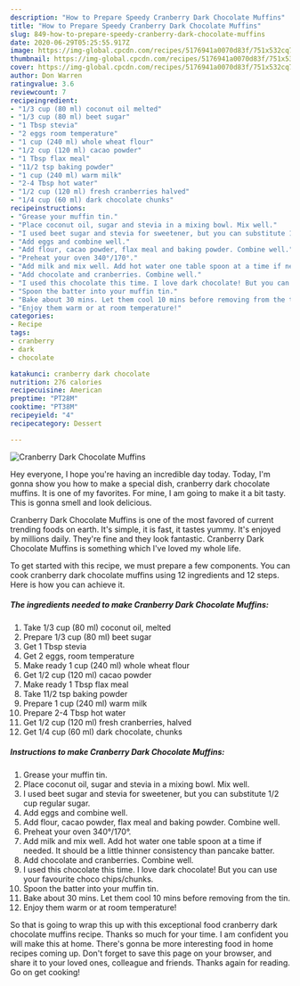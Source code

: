```yaml
---
description: "How to Prepare Speedy Cranberry Dark Chocolate Muffins"
title: "How to Prepare Speedy Cranberry Dark Chocolate Muffins"
slug: 849-how-to-prepare-speedy-cranberry-dark-chocolate-muffins
date: 2020-06-29T05:25:55.917Z
image: https://img-global.cpcdn.com/recipes/5176941a0070d83f/751x532cq70/cranberry-dark-chocolate-muffins-recipe-main-photo.jpg
thumbnail: https://img-global.cpcdn.com/recipes/5176941a0070d83f/751x532cq70/cranberry-dark-chocolate-muffins-recipe-main-photo.jpg
cover: https://img-global.cpcdn.com/recipes/5176941a0070d83f/751x532cq70/cranberry-dark-chocolate-muffins-recipe-main-photo.jpg
author: Don Warren
ratingvalue: 3.6
reviewcount: 7
recipeingredient:
- "1/3 cup (80 ml) coconut oil melted"
- "1/3 cup (80 ml) beet sugar"
- "1 Tbsp stevia"
- "2 eggs room temperature"
- "1 cup (240 ml) whole wheat flour"
- "1/2 cup (120 ml) cacao powder"
- "1 Tbsp flax meal"
- "11/2 tsp baking powder"
- "1 cup (240 ml) warm milk"
- "2-4 Tbsp hot water"
- "1/2 cup (120 ml) fresh cranberries halved"
- "1/4 cup (60 ml) dark chocolate chunks"
recipeinstructions:
- "Grease your muffin tin."
- "Place coconut oil, sugar and stevia in a mixing bowl. Mix well."
- "I used beet sugar and stevia for sweetener, but you can substitute 1/2 cup regular sugar."
- "Add eggs and combine well."
- "Add flour, cacao powder, flax meal and baking powder. Combine well."
- "Preheat your oven 340°/170°."
- "Add milk and mix well. Add hot water one table spoon at a time if needed. It should be a little thinner consistency than pancake batter."
- "Add chocolate and cranberries. Combine well."
- "I used this chocolate this time. I love dark chocolate! But you can use your favourite choco chips/chunks."
- "Spoon the batter into your muffin tin."
- "Bake about 30 mins. Let them cool 10 mins before removing from the tin."
- "Enjoy them warm or at room temperature!"
categories:
- Recipe
tags:
- cranberry
- dark
- chocolate

katakunci: cranberry dark chocolate 
nutrition: 276 calories
recipecuisine: American
preptime: "PT28M"
cooktime: "PT38M"
recipeyield: "4"
recipecategory: Dessert

---
```



![Cranberry Dark Chocolate Muffins](https://img-global.cpcdn.com/recipes/5176941a0070d83f/751x532cq70/cranberry-dark-chocolate-muffins-recipe-main-photo.jpg)

Hey everyone, I hope you're having an incredible day today. Today, I'm gonna show you how to make a special dish, cranberry dark chocolate muffins. It is one of my favorites. For mine, I am going to make it a bit tasty. This is gonna smell and look delicious.



Cranberry Dark Chocolate Muffins is one of the most favored of current trending foods on earth. It's simple, it is fast, it tastes yummy. It's enjoyed by millions daily. They're fine and they look fantastic. Cranberry Dark Chocolate Muffins is something which I've loved my whole life.


To get started with this recipe, we must prepare a few components. You can cook cranberry dark chocolate muffins using 12 ingredients and 12 steps. Here is how you can achieve it.

<!--inarticleads1-->

##### The ingredients needed to make Cranberry Dark Chocolate Muffins:

1. Take 1/3 cup (80 ml) coconut oil, melted
1. Prepare 1/3 cup (80 ml) beet sugar
1. Get 1 Tbsp stevia
1. Get 2 eggs, room temperature
1. Make ready 1 cup (240 ml) whole wheat flour
1. Get 1/2 cup (120 ml) cacao powder
1. Make ready 1 Tbsp flax meal
1. Take 11/2 tsp baking powder
1. Prepare 1 cup (240 ml) warm milk
1. Prepare 2-4 Tbsp hot water
1. Get 1/2 cup (120 ml) fresh cranberries, halved
1. Get 1/4 cup (60 ml) dark chocolate, chunks




<!--inarticleads2-->

##### Instructions to make Cranberry Dark Chocolate Muffins:

1. Grease your muffin tin.
1. Place coconut oil, sugar and stevia in a mixing bowl. Mix well.
1. I used beet sugar and stevia for sweetener, but you can substitute 1/2 cup regular sugar.
1. Add eggs and combine well.
1. Add flour, cacao powder, flax meal and baking powder. Combine well.
1. Preheat your oven 340°/170°.
1. Add milk and mix well. Add hot water one table spoon at a time if needed. It should be a little thinner consistency than pancake batter.
1. Add chocolate and cranberries. Combine well.
1. I used this chocolate this time. I love dark chocolate! But you can use your favourite choco chips/chunks.
1. Spoon the batter into your muffin tin.
1. Bake about 30 mins. Let them cool 10 mins before removing from the tin.
1. Enjoy them warm or at room temperature!




So that is going to wrap this up with this exceptional food cranberry dark chocolate muffins recipe. Thanks so much for your time. I am confident you will make this at home. There's gonna be more interesting food in home recipes coming up. Don't forget to save this page on your browser, and share it to your loved ones, colleague and friends. Thanks again for reading. Go on get cooking!
